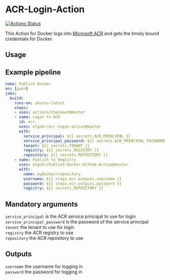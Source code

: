 # ACR-Login-Action

[![Actions Status](https://github.com/elgohr/acr-login-action/workflows/Test/badge.svg)](https://github.com/elgohr/acr-login-action/actions)

This Action for Docker logs into [Microsoft ACR](https://azure.microsoft.com/en-us/services/container-registry/) and gets the timely bound credentials for Docker.

## Usage

## Example pipeline

```yaml
name: Publish Docker
on: [push]
jobs:
  build:
    runs-on: ubuntu-latest
    steps:
    - uses: actions/checkout@master
    - name: Login to ACR
      id: ecr
      uses: elgohr/acr-login-action@master
      with:
        service_principal: ${{ secrets.ACR_PRINCIPAL }}
        service_principal_password: ${{ secrets.ACR_PRINCIPAL_PASSWORD }}
        tenant: ${{ secrets.TENANT }}
        registry: ${{ secrets.REGISTRY }}
        repository: ${{ secrets.REPOSITORY }}
    - name: Publish to Registry
      uses: elgohr/Publish-Docker-Github-Action@master
      with:
        name: myDocker/repository
        username: ${{ steps.ecr.outputs.username }}
        password: ${{ steps.ecr.outputs.password }}
        registry: ${{ secrets.REPOSITORY }}
```

## Mandatory arguments

`service_principal` is the ACR service principal to use for login  
`service_principal_password` is the password of the service principal  
`tenant` the tenant to use for login  
`registry` the ACR registry to use  
`repository` the ACR repository to use  

## Outputs
`username` the username for logging in  
`password` the password for logging in  
